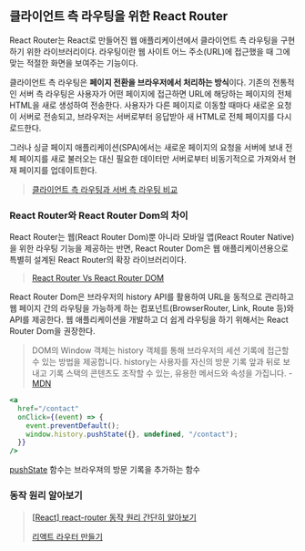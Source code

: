 ## 클라이언트 측 라우팅을 위한 React Router 

React Router는 React로 만들어진 웹 애플리케이션에서 클라이언트 측 라우팅을 구현하기 위한 라이브러리이다. 라우팅이란 웹 사이트 어느 주소(URL)에 접근했을 때 그에 맞는 적절한 화면을 보여주는 기능이다.

클라이언트 측 라우팅은 **페이지 전환을 브라우저에서 처리하는 방식**이다. 기존의 전통적인 서버 측 라우팅은 사용자가 어떤 페이지에 접근하면 URL에 해당하는 페이지의 전체 HTML을 새로 생성하여 전송한다. 사용자가 다른 페이지로 이동할 때마다 새로운 요청이 서버로 전송되고, 브라우저는 서버로부터 응답받아 새 HTML로 전체 페이지를 다시 로드한다.

그러나 싱글 페이지 애플리케이션(SPA)에서는 새로운 페이지의 요청을 서버에 보내 전체 페이지를 새로 불러오는 대신 필요한 데이터만 서버로부터 비동기적으로 가져와서 현재 페이지를 업데이트한다. 

> [클라이언트 측 라우팅과 서버 측 라우팅 비교](https://ko.vuejs.org/guide/scaling-up/routing#client-side-vs-server-side-routing)

### React Router와 React Router Dom의 차이

React Router는 웹(React Router Dom)뿐 아니라 모바일 앱(React Router Native)을 위한 라우팅 기능을 제공하는 반면, React Router Dom은 웹 애플리케이션용으로 특별히 설계된 React Router의 확장 라이브러리이다.

> [React Router Vs React Router DOM](https://www.linkedin.com/pulse/react-router-vs-dom-aysanew-yonas-b2xje/)

React Router Dom은 브라우저의 history API를 활용하여 URL을 동적으로 관리하고 웹 페이지 간의 라우팅을 가능하게 하는 컴포넌트(BrowserRouter, Link, Route 등)와 API를 제공한다. 웹 애플리케이션을 개발하고 더 쉽게 라우팅을 하기 위해서는 React Router Dom을 권장한다.

> DOM의 Window 객체는 history 객체를 통해 브라우저의 세션 기록에 접근할 수 있는 방법을 제공합니다. history는 사용자를 자신의 방문 기록 앞과 뒤로 보내고 기록 스택의 콘텐츠도 조작할 수 있는, 유용한 메서드와 속성을 가집니다. - [MDN](https://developer.mozilla.org/ko/docs/Web/API/History_API)

```jsx
<a
  href="/contact"
  onClick={(event) => {
    event.preventDefault();
    window.history.pushState({}, undefined, "/contact");
  }}
/>
```

[pushState](https://developer.mozilla.org/ko/docs/Web/API/History/pushState) 함수는 브라우져의 방문 기록을 추가하는 함수

### 동작 원리 알아보기

>  [[React] react-router 동작 원리 간단히 알아보기](https://it-eldorado.tistory.com/113)
>
>  [리액트 라우터 만들기](https://jeonghwan-kim.github.io/dev/2022/05/06/react-router.html)
